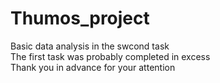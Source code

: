 # Thumos_project

Basic data analysis in the swcond task\
The first task was probably completed in excess\
Thank you in advance for your attention
